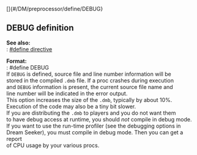 []{#/DM/preprocessor/define/DEBUG}    
## DEBUG definition    
**See also:**    
:   [#define directive](/ref/DM/preprocessor/define.md)    
<!-- -->    
**Format:**    
:   #define DEBUG    
If `DEBUG` is defined, source file and line number information will be    
stored in the compiled `.dmb` file. If a proc crashes during execution    
and `DEBUG` information is present, the current source file name and    
line number will be indicated in the error output.    
This option increases the size of the `.dmb`, typically by about 10%.    
Execution of the code may also be a tiny bit slower.    
If you are distributing the `.dmb` to players and you do not want them    
to have debug access at runtime, you should *not* compile in debug mode.    
If you want to use the run-time profiler (see the debugging options in    
Dream Seeker), you must compile in debug mode. Then you can get a report    
of CPU usage by your various procs.  